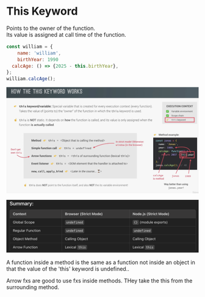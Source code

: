 # This Keyword

Points to the owner of the function.  
Its value is assigned at call time of the function.

```javascript
const william = {
    name: 'william',
    birthYear: 1990
  calcAge: () => {2025 - this.birthYear},
};
william.calcAge();
```

![alt text](image-5.png)

![alt text](image-6.png)

A function inside a method is the same as a function not inside an object in that the value of the 'this' keyword is undefined..

Arrow fxs are good to use fxs inside methods.
THey take the this from the surrounding method.
